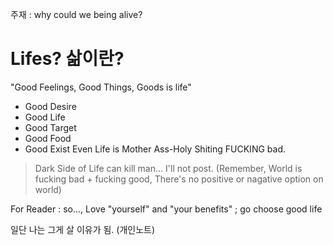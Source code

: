 주재 : why could we being alive?

# Lifes? 삶이란?

"Good Feelings, Good Things, Goods is life"
 - Good Desire
 - Good Life
 - Good Target
 - Good Food
 - Good Exist
Even Life is Mother Ass-Holy Shiting FUCKING bad.

> Dark Side of Life can kill man... I'll not post. (Remember, World is fucking bad + fucking good, There's no positive or nagative option on world)

For Reader : so..., Love "yourself" and "your benefits" ; go choose good life

일단 나는 그게 살 이유가 됨.
(개인노트)